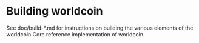Building worldcoin
================

See doc/build-*.md for instructions on building the various
elements of the worldcoin Core reference implementation of worldcoin.
